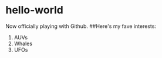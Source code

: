 # hello-world
Now officially playing with Github.
##Here's my fave interests:
1. AUVs
2. Whales
3. UFOs
